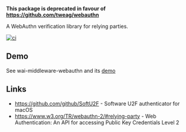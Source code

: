 __This package is deprecated in favour of https://github.com/tweag/webauthn__


A WebAuthn verification library for relying parties.

[![ci](https://github.com/fumieval/webauthn/actions/workflows/haskell.yml/badge.svg)](https://github.com/fumieval/webauthn/actions/workflows/haskell.yml)

Demo
----

See wai-middleware-webauthn and its [demo](https://github.com/fumieval/webauthn/blob/master/wai-middleware-webauthn/demo/Main.hs)

Links
----

* https://github.com/github/SoftU2F - Software U2F authenticator for macOS
* https://www.w3.org/TR/webauthn-2/#relying-party - Web Authentication: An API for accessing Public Key Credentials Level 2
